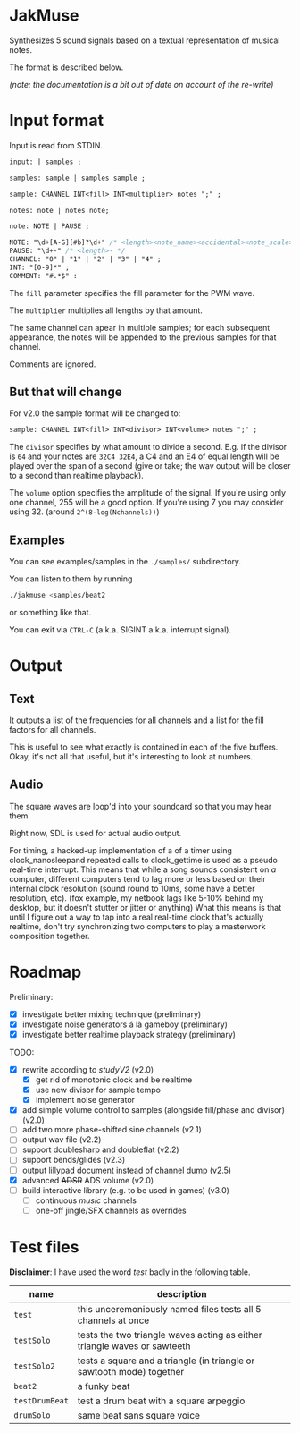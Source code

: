 JakMuse
=======

Synthesizes 5 sound signals based on a textual representation of musical notes.

The format is described below.

_(note: the documentation is a bit out of date on account of the re-write)_

Input format
============

Input is read from STDIN.

```yacc
input: | samples ;

samples: sample | samples sample ;

sample: CHANNEL INT<fill> INT<multiplier> notes ";" ;

notes: note | notes note;

note: NOTE | PAUSE ; 

NOTE: "\d+[A-G][#b]?\d+" /* <length><note_name><accidental><note_scale> */
PAUSE: "\d+-" /* <length>- */ 
CHANNEL: "0" | "1" | "2" | "3" | "4" ;
INT: "[0-9]*" ;
COMMENT: "#.*$" :
```

The `fill` parameter specifies the fill parameter for the PWM wave.

The `multiplier` multiplies all lengths by that amount.

The same channel can apear in multiple samples; for each subsequent appearance, the notes will be appended to the previous samples for that channel.

Comments are ignored.

But that will change
--------------------

For v2.0 the sample format will be changed to:

```yacc
sample: CHANNEL INT<fill> INT<divisor> INT<volume> notes ";" ;
```

The `divisor` specifies by what amount to divide a second. E.g. if the divisor is `64` and your notes are `32C4 32E4`, a C4 and an E4 of equal length will be played over the span of a second (give or take; the wav output will be closer to a second than realtime playback).

The `volume` option specifies the amplitude of the signal. If you're using only one channel, 255 will be a good option. If you're using 7 you may consider using 32. (around `2^(8-log(Nchannels))`)

Examples
--------

You can see examples/samples in the `./samples/` subdirectory.

You can listen to them by running
```sh
./jakmuse <samples/beat2
```

or something like that.

You can exit via `CTRL-C` (a.k.a. SIGINT a.k.a. interrupt signal).

Output
======

Text
----

It outputs a list of the frequencies for all channels and a list for the fill factors for all channels.

This is useful to see what exactly is contained in each of the five buffers. Okay, it's not all that useful, but it's interesting to look at numbers.

Audio
-----

The square waves are loop'd into your soundcard so that you may hear them.

Right now, SDL is used for actual audio output.

For timing, a hacked-up implementation of a of a timer using clock_nanosleepand repeated calls to clock_gettime is used as a pseudo real-time interrupt. This means that while a song sounds consistent on _a_ computer, different computers tend to lag more or less based on their internal clock resolution (sound round to 10ms, some have a better resolution, etc). (fox example, my netbook lags like 5-10% behind my desktop, but it doesn't stutter or jitter or anything) What this means is that until I figure out a way to tap into a real real-time clock that's actually realtime, don't try synchronizing two computers to play a masterwork composition together.

Roadmap
=======

Preliminary:

* [x] investigate better mixing technique (preliminary)
* [x] investigate noise generators á là gameboy (preliminary)
* [x] investigate better realtime playback strategy (preliminary)

TODO:

* [x] rewrite according to _studyV2_ (v2.0)
  + [x] get rid of monotonic clock and be realtime
  + [x] use new divisor for sample tempo
  + [x] implement noise generator
* [x] add simple volume control to samples (alongside fill/phase and divisor) (v2.0)
* [ ] add two more phase-shifted sine channels (v2.1)
* [ ] output wav file (v2.2)
* [ ] support doublesharp and doubleflat (v2.2)
* [ ] support bends/glides (v2.3)
* [ ] output lillypad document instead of channel dump (v2.5)
* [x] advanced ~~ADSR~~ ADS volume (v2.0)
* [ ] build interactive library (e.g. to be used in games) (v3.0)
  + [ ] continuous _music_ channels
  + [ ] one-off jingle/SFX channels as overrides

Test files
==========

**Disclaimer**: I have used the word _test_ badly in the following table.

| name                          | description                           |
|-------------------------------|---------------------------------------|
| `test`                        | this unceremoniously named files tests all 5 channels at once |
| `testSolo`                    | tests the two triangle waves acting as either triangle waves or sawteeth |
| `testSolo2`                   | tests a square and a triangle (in triangle or sawtooth mode) together |
| `beat2`                       | a funky beat |
| `testDrumBeat`                | test a drum beat with a square arpeggio |
| `drumSolo`                    | same beat sans square voice |
